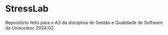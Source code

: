 # StressLab
Repositório feito para o A3 da disciplina de Gestão e Qualidade de Software da Unisociesc 2024;02
